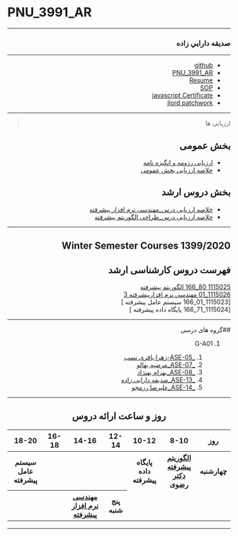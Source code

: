 # PNU_3991_AR

<div dir="rtl">
 
 -------------
### صديقه دارايي زاده
-----
- [github](https://github.com/sedighedaraeizade)
- [PNU_3991_AR](https://github.com/sedighedaraeizade/PNU-3991-AR/)
- [Resume](https://sedighedaraeizade.github.io/Resume/)
- [SOP](https://sedighedaraeizade.github.io/Sop/) 
- [javascript Certificate](https://github.com/sedighedaraeizade/PNU-3991-AR/blob/main/cert-1024-20742831.pdf)
- [jlord patchwork](patchwork.jpg)
  
------------------
> ارزیابی ها

##  بخش عمومی
- [ارزیابی رزومه و انگیزه نامه](https://github.com/sedighedaraeizade/PNU-3991-AR/blob/main/General/SD_CV_CheckList_AR_3991.pdf)
- [خلاصه ارزیابی بخش عمومی](https://github.com/saharzeinivand/PNU_3991_AR/blob/main/_General/SZ_GeneralSection_CheckList_AR_3991.pdf)

##  بخش دروس ارشد
- [خلاصه ارزیابی درس_مهندسی نرم افزار پیشرفته](https://github.com/sedighedaraeizade/PNU_3991_AR/blob/main/AdvancedSoftwareEngineering/SD_AdvancedSoftwareEngineer_CheckList_AR_3991.pdf)
- [خلاصه ارزیابی درس_طراحی الگوریتم پیشرفته](https://github.com/sedighedaraeizade/PNU_3991_AR/blob/main/SoftwareDevelopmentMethodologies/SD_SoftwareDevelopmentMethodologies_CheckList_AR_3991.pdf)

------------------
## Winter Semester Courses 1399/2020

## فهرست دروس کارشناسی ارشد

[1115025 80_166   الگوریتم پیشرفته ](https://github.com/AliRazavi-edu/PNU_3991/tree/master/_MSc/AdvancedAlgorithms)
<br>
[1115026_01	مهندسي نرم افزارپيشرفته	3](https://github.com/sedighedaraeizade/PNU_3991_AR/tree/main/AdvancedSoftwareEngineering)
<br>
[1115023_01_166 سیستم عامل پیشرفته ]
<br>
[1115024_71_166 پایگاه داده پیشرفته ]
<br>

--------------

##گروه های درسی

1. G-A01

    1. [_ASE-05-زهرا باقری نسب](https://github.com/AliRazavi-edu/PNU_3991/tree/master/_MSc/AdvancedSoftwareEngineering/1115026_01/05_%D9%81%D9%87%D9%8A%D9%85%D9%87%20%D8%A7%D8%A8%D9%88%D8%AD%D9%85%D8%B2%D9%87)
    1. [_ASE-07_مرضیه بهالو](https://github.com/AliRazavi-edu/PNU_3991/tree/master/_MSc/AdvancedSoftwareEngineering/1115026_01/07_%D8%A7%D9%85%D9%8A%D8%AF%20%D8%A7%D9%83%D8%A8%D8%B1%D8%B2%D8%A7%D8%AF%D9%87) 
    1. [_ASE-08_بهرام بهنژاد](https://github.com/AliRazavi-edu/PNU_3991/tree/master/_MSc/AdvancedSoftwareEngineering/1115026_01/08_%D8%B9%D9%84%D9%8A%D8%B1%D8%B6%D8%A7%20%D8%AE%D9%88%D8%A7%D8%AC%D9%87%20%DA%AF%D9%8A)
    1. [_ASE-13_صدیقه دارایی زاده](https://github.com/AliRazavi-edu/PNU_3991/tree/master/_MSc/AdvancedSoftwareEngineering/1115026_01/13_%D8%B3%D8%AD%D8%B1%20%D8%B2%D9%8A%D9%86%D9%8A%20%D9%88%D9%86%D8%AF%D9%85%D9%82%D8%AF%D9%85)       
    1. [_ASE-14_علیرضا رزمجو](https://github.com/AliRazavi-edu/PNU_3991/tree/master/_MSc/AdvancedSoftwareEngineering/1115026_01/14_%D9%83%D9%84%D8%AB%D9%88%D9%85%20%D9%85%D8%AD%D9%85%D8%AF%D9%8A)
-----------------------
<div align="center">
 
## روز و ساعت ارائه دروس

</div>

<div dir="ltr">
 
<table style="width:100%">
  <tr>
    <th>18-20</th>
    <th>16-18</th>
    <th>14-16</th>
    <th>12-14</th>
    <th>10-12</th>
    <th>8-10</th>
    <th>روز</th>
  </tr>
   <tr>
    <th>سیستم عامل پیشرفته</th>
    <th></th>
    <th></th>
    <th></th>
    <th>پایگاه داده پیشرفته</th>
    <th><a href="https://github.com/AliRazavi-edu/PNU_3991/tree/master/_MSc/AdvancedAlgorithms" >الگوریتم پیشرفته<br>دکتر رضوی</th>
    <th>چهارشنبه</th>
  </tr>
 <tr>
  <th ></th>
  <th ><a></a></th>
  <th><a href="https://github.com/AliRazavi-edu/PNU_3991/tree/master/_MSc/AdvancedSoftwareEngineering#TOC">مهندسی نرم افزار پیشرفته</a></th>
    <th>پنج شنبه</th>
  </tr>
</table>
</div>

--------------
